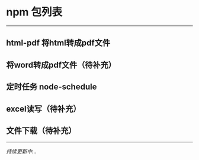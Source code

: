 
# npm 包列表
---

## html-pdf 将html转成pdf文件

## 将word转成pdf文件（待补充）

## 定时任务 node-schedule

## excel读写（待补充）

## 文件下载（待补充）

---
*持续更新中...*
